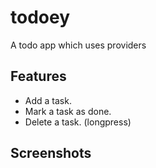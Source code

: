 # todoey

A todo app which uses providers

## Features
- Add a task.
- Mark a task as done.
- Delete a task. (longpress)

## Screenshots
